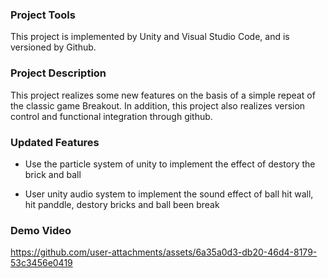 ### **Project Tools**

This project is implemented by Unity and Visual Studio Code, and is versioned by Github.


### **Project Description**

This project realizes some new features on the basis of a simple repeat of the classic game Breakout. In addition, this project also realizes version control and functional integration through github.

### **Updated Features**

- Use the particle system of unity to implement the effect of destory the brick and ball

- User unity audio system to implement the sound effect of ball hit wall, hit panddle, destory bricks and ball been break

### **Demo Video**

https://github.com/user-attachments/assets/6a35a0d3-db20-46d4-8179-53c3456e0419

